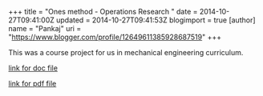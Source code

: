 +++
title = "Ones method - Operations Research "
date = 2014-10-27T09:41:00Z
updated = 2014-10-27T09:41:53Z
blogimport = true 
[author]
	name = "Pankaj"
	uri = "https://www.blogger.com/profile/12649611385928687519"
+++
   
This was a course project for us in mechanical engineering curriculum.   
  
[link for doc file](https://drive.google.com/file/d/0Bxe79Pknst5aQnZGV1BIZk1QWTQ/view?usp=sharing)   
  
[link for pdf file](https://drive.google.com/file/d/0Bxe79Pknst5abkJmQnNrajd4VFk/view?usp=sharing) 